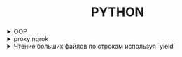 <div style="text-align: center">
    <h1>PYTHON</h1>
</div>

<details>
    <summary>OOP</summary>

*   [OOP](oop/README.md)

</details>


<details>
    <summary>proxy ngrok</summary>
Этот метод использует SOCKS5 протокол с аутентификацией для безопасного подключения к ngrok через ваш прокси-сервер. Все данные передаются зашифрованным способом через прокси.

```python
import socks
import socket

def connect_ngrok_with_proxy():
    # Данные прокси
    proxy_host = '185.***.***.214'
    proxy_port = ***75  # Используем SOCKS5 порт
    proxy_user = '***'
    proxy_pass = '***'
    
    # Данные ngrok
    ngrok_host = '0.tcp.ngrok.io'  # Адрес ngrok
    ngrok_port = ***06  # Порт ngrok
    
    # Настройка прокси
    socks.set_default_proxy(
        socks.SOCKS5,
        proxy_host,
        proxy_port,
        True,  # Режим аутентификации
        username=proxy_user,
        password=proxy_pass
    )
    
    # Замена стандартного сокета
    socket.socket = socks.socksocket
    
    # Создание соединения
    return socket.create_connection((ngrok_host, ngrok_port))
```
Использование с HTTP-запросами
```python
import socks
import socket
import urllib.request

def connect_with_socks():
    # Данные прокси
    proxy_host = '185.***.***.214'
    proxy_port = ***74  # Используем HTTP порт
    proxy_user = '***'
    proxy_pass = '***'
    
    # Настройка прокси
    socks.set_default_proxy(
        socks.SOCKS5,
        proxy_host,
        proxy_port,
        True,
        username=proxy_user,
        password=proxy_pass
    )
    
    # Замена стандартного сокета
    socket.socket = socks.socksocket
    
    # Создание opener с прокси
    handler = urllib.request.ProxyHandler({
        'http': f'http://{proxy_user}:{proxy_pass}@{proxy_host}:{proxy_port}',
        'https': f'https://{proxy_user}:{proxy_pass}@{proxy_host}:{proxy_port}'
    })
    
    return urllib.request.build_opener(handler)
```
Важные замечания по безопасности
Проверьте работоспособность прокси перед использованием:
```python
import socks
try:
    socks.create_connection(('google.com', 80), proxy=('185.***.***.214', 6***5),
                          username='***', password='***')
    print("Прокси работает!")
except Exception as e:
    print(f"Ошибка подключения: {e}")
```
При использовании кода убедитесь что:
*   Установлена библиотека PySocks (pip install pysocks)
*   Адрес и порт ngrok актуальны
*   Логин и пароль от прокси введены правильно
</details>


<details>
    <summary>Чтение больших файлов по строкам используя `yield`</summary>
Генераторы позволяют вам читать файл построчно, что экономит память и делает процесс более эффективным.

```python
def read_large_file(file_path):
    with open(file_path, 'r') as file:
        for line in file:
            yield line.strip()

for line in read_large_file('large_file.txt'):
    print(line)
```

</details>